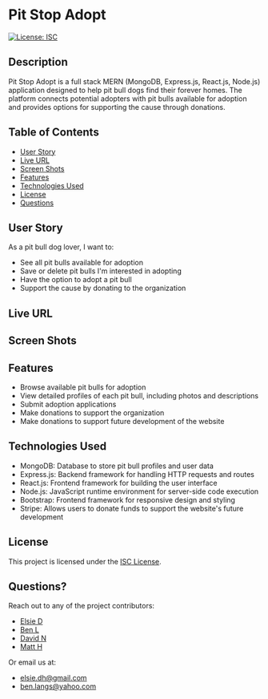 # Pit Stop Adopt
[![License: ISC](https://img.shields.io/badge/License-ISC-blue.svg)](https://opensource.org/licenses/ISC)

## Description
Pit Stop Adopt is a full stack MERN (MongoDB, Express.js, React.js, Node.js) application designed to help pit bull dogs find their forever homes. The platform connects potential adopters with pit bulls available for adoption and provides options for supporting the cause through donations.

## Table of Contents
- [User Story](#user-story)
- [Live URL](#live-url)
- [Screen Shots](#screen-shots)
- [Features](#features)
- [Technologies Used](#technologies-used)
- [License](#license)
- [Questions](#questions)

## User Story
As a pit bull dog lover, I want to:
- See all pit bulls available for adoption
- Save or delete pit bulls I'm interested in adopting
- Have the option to adopt a pit bull
- Support the cause by donating to the organization

## Live URL

## Screen Shots

## Features
- Browse available pit bulls for adoption
- View detailed profiles of each pit bull, including photos and descriptions
- Submit adoption applications
- Make donations to support the organization
- Make donations to support future development of the website

## Technologies Used
- MongoDB: Database to store pit bull profiles and user data
- Express.js: Backend framework for handling HTTP requests and routes
- React.js: Frontend framework for building the user interface
- Node.js: JavaScript runtime environment for server-side code execution
- Bootstrap: Frontend framework for responsive design and styling
- Stripe: Allows users to donate funds to support the website's future development

## License
This project is licensed under the [ISC License](LICENSE).

## Questions?
Reach out to any of the project contributors:
- [Elsie D](https://github.com/elsie-d)
- [Ben L](https://github.com/BennyBlanco88)
- [David N](https://github.com/Davidnino21)
- [Matt H](https://github.com/crunchwrapdestroyer)

Or email us at:
- [elsie.dh@gmail.com](mailto:elsie.dh@gmail.com)
- [ben.langs@yahoo.com](mailto:ben.langs@yahoo.com)